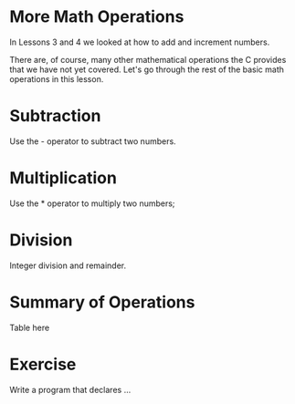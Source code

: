 More Math Operations
====================

In Lessons 3 and 4 we looked at how to add and increment numbers.

There are, of course, many other mathematical operations the C provides that we have not
yet covered. Let's go through the rest of the basic math operations in this lesson.

Subtraction
===========

Use the - operator to subtract two numbers.

Multiplication
==============

Use the * operator to multiply two numbers;

Division
========

Integer division and remainder.

Summary of Operations
=====================

Table here

Exercise
========

Write a program that declares ...